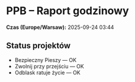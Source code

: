 # PPB – Raport godzinowy
**Czas (Europe/Warsaw):** 2025-09-24 03:44

## Status projektów
- Bezpieczny Pieszy — OK
- Zwolnij przy przejściu — OK
- Odblask ratuje życie — OK

